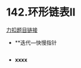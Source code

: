 # 142.环形链表II
[力扣题目链接](https://leetcode.cn/problems/linked-list-cycle-ii/)
- **迭代—快慢指针
```java

```
- **xxxx**
```java 

```

